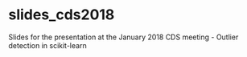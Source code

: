 # slides_cds2018
Slides for the presentation at the January 2018 CDS meeting - Outlier detection in scikit-learn
